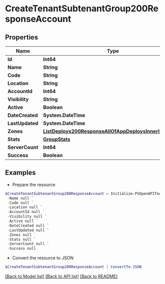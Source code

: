 # CreateTenantSubtenantGroup200ResponseAccount
## Properties

Name | Type | Description | Notes
------------ | ------------- | ------------- | -------------
**Id** | **Int64** |  | [optional] 
**Name** | **String** |  | [optional] 
**Code** | **String** |  | [optional] 
**Location** | **String** |  | [optional] 
**AccountId** | **Int64** |  | [optional] 
**Visibility** | **String** |  | [optional] 
**Active** | **Boolean** |  | [optional] 
**DateCreated** | **System.DateTime** |  | [optional] 
**LastUpdated** | **System.DateTime** |  | [optional] 
**Zones** | [**ListDeploys200ResponseAllOfAppDeploysInnerInstance[]**](ListDeploys200ResponseAllOfAppDeploysInnerInstance.md) |  | [optional] 
**Stats** | [**GroupStats**](GroupStats.md) |  | [optional] 
**ServerCount** | **Int64** |  | [optional] 
**Success** | **Boolean** |  | [optional] 

## Examples

- Prepare the resource
```powershell
$CreateTenantSubtenantGroup200ResponseAccount = Initialize-PSOpenAPIToolsCreateTenantSubtenantGroup200ResponseAccount  -Id null `
 -Name null `
 -Code null `
 -Location null `
 -AccountId null `
 -Visibility null `
 -Active null `
 -DateCreated null `
 -LastUpdated null `
 -Zones null `
 -Stats null `
 -ServerCount null `
 -Success null
```

- Convert the resource to JSON
```powershell
$CreateTenantSubtenantGroup200ResponseAccount | ConvertTo-JSON
```

[[Back to Model list]](../README.md#documentation-for-models) [[Back to API list]](../README.md#documentation-for-api-endpoints) [[Back to README]](../README.md)

